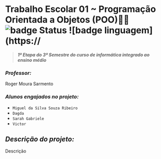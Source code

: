 # **Trabalho Escolar 01 ~ Programação Orientada a Objetos (POO)🐻🍯** ![badge Status](https://img.shields.io/badge/Status-Em_desenvolvimento-hsl) ![badge linguagem](https://
> ***1º Etapa do 3º Semestre do curso de informática integrado ao ensino médio***
### *Professor:*
Roger Moura Sarmento
### *Alunos engajados no projeto:* 
* `Miguel da Silva Souza Ribeiro`
* `Dagda`
* `Sarah Gabriele`
* `Victor`
##
## *Descrição do projeto:*
Descrição
